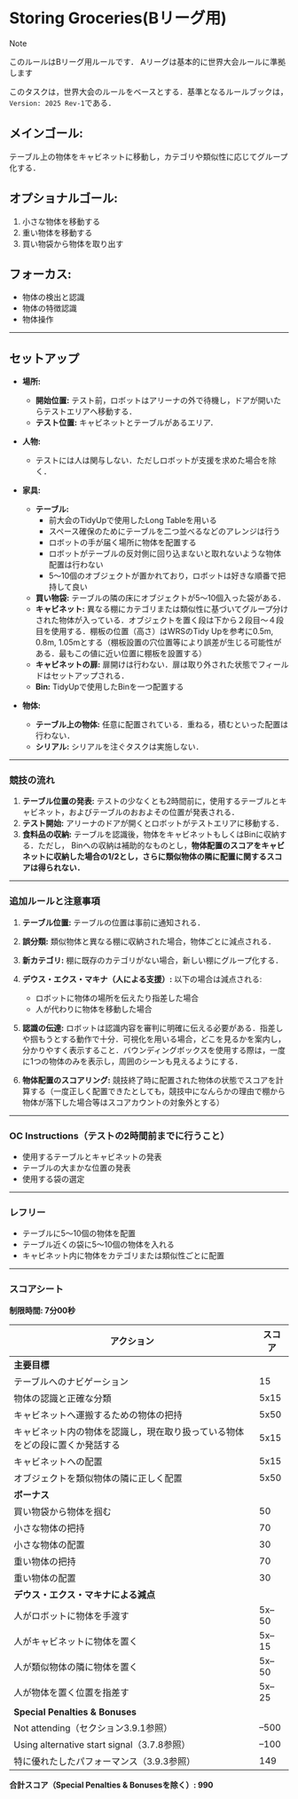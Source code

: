 # Storing Groceries(Bリーグ用)

> [!NOTE]
> このルールはBリーグ用ルールです．
> Aリーグは基本的に世界大会ルールに準拠します


このタスクは，世界大会のルールをベースとする．基準となるルールブックは， `Version: 2025 Rev-1`である．

## メインゴール:
テーブル上の物体をキャビネットに移動し，カテゴリや類似性に応じてグループ化する．

## オプショナルゴール:
1. 小さな物体を移動する  
2. 重い物体を移動する  
3. 買い物袋から物体を取り出す  

## フォーカス:
- 物体の検出と認識  
- 物体の特徴認識  
- 物体操作  

---

## セットアップ

- **場所:**
  - **開始位置:** テスト前，ロボットはアリーナの外で待機し，ドアが開いたらテストエリアへ移動する．
  - **テスト位置:** キャビネットとテーブルがあるエリア．

- **人物:**
  - テストには人は関与しない．ただしロボットが支援を求めた場合を除く．

- **家具:**
  - **テーブル:** 
    - 前大会のTidyUpで使用したLong Tableを用いる
    - スペース確保のためにテーブルを二つ並べるなどのアレンジは行う
    - ロボットの手が届く場所に物体を配置する
    - ロボットがテーブルの反対側に回り込まないと取れないような物体配置は行わない
    - 5〜10個のオブジェクトが置かれており，ロボットは好きな順番で把持して良い
  - **買い物袋:** テーブルの隣の床にオブジェクトが5〜10個入った袋がある．
  - **キャビネット:** 異なる棚にカテゴリまたは類似性に基づいてグループ分けされた物体が入っている．オブジェクトを置く段は下から２段目〜４段目を使用する．棚板の位置（高さ）はWRSのTidy Upを参考に0.5m, 0.8m, 1.05mとする（棚板設置の穴位置等により誤差が生じる可能性がある．最もこの値に近い位置に棚板を設置する）
  - **キャビネットの扉:** 扉開けは行わない．扉は取り外された状態でフィールドはセットアップされる．
  - **Bin:** TidyUpで使用したBinを一つ配置する

- **物体:**
  - **テーブル上の物体:** 任意に配置されている．重ねる，積むといった配置は行わない．
  - **シリアル:** シリアルを注ぐタスクは実施しない．

---

### 競技の流れ

1. **テーブル位置の発表:** テストの少なくとも2時間前に，使用するテーブルとキャビネット，およびテーブルのおおよその位置が発表される．
2. **テスト開始:** アリーナのドアが開くとロボットがテストエリアに移動する．
3. **食料品の収納:** テーブルを認識後，物体をキャビネットもしくはBinに収納する．ただし， Binへの収納は補助的なものとし，**物体配置のスコアをキャビネットに収納した場合の1/2とし，さらに類似物体の隣に配置に関するスコアは得られない．**

---

### 追加ルールと注意事項

1. **テーブル位置:** テーブルの位置は事前に通知される．
2. **誤分類:** 類似物体と異なる棚に収納された場合，物体ごとに減点される．
3. **新カテゴリ:** 棚に既存のカテゴリがない場合，新しい棚にグループ化する．
4. **デウス・エクス・マキナ（人による支援）:** 以下の場合は減点される:
   - ロボットに物体の場所を伝えたり指差した場合  
   - 人が代わりに物体を移動した場合  

5. **認識の伝達:** ロボットは認識内容を審判に明確に伝える必要がある．指差しや掴もうとする動作で十分．可視化を用いる場合，どこを見るかを案内し，分かりやすく表示すること．バウンディングボックスを使用する際は，一度に1つの物体のみを表示し，周囲のシーンも見えるようにする．
6. **物体配置のスコアリング:** 競技終了時に配置された物体の状態でスコアを計算する（一度正しく配置できたとしても，競技中になんらかの理由で棚から物体が落下した場合等はスコアカウントの対象外とする）

---

### OC Instructions（テストの2時間前までに行うこと）

- 使用するテーブルとキャビネットの発表  
- テーブルの大まかな位置の発表  
- 使用する袋の選定  

---

### レフリー

- テーブルに5〜10個の物体を配置  
- テーブル近くの袋に5〜10個の物体を入れる  
- キャビネット内に物体をカテゴリまたは類似性ごとに配置  

---

### スコアシート

**制限時間: 7分00秒**

| アクション | スコア |
|------------|--------|
| **主要目標** | |
| テーブルへのナビゲーション | 15 |
| 物体の認識と正確な分類 | 5x15 |
| キャビネットへ運搬するための物体の把持 | 5x50 |
| キャビネット内の物体を認識し，現在取り扱っている物体をどの段に置くか発話する | 5x15 |
| キャビネットへの配置 | 5x15 |
| オブジェクトを類似物体の隣に正しく配置 | 5x50 |
| **ボーナス** | |
| 買い物袋から物体を掴む | 50 |
| 小さな物体の把持 | 70 |
| 小さな物体の配置 | 30 |
| 重い物体の把持 | 70 |
| 重い物体の配置 | 30 |
| **デウス・エクス・マキナによる減点** | |
| 人がロボットに物体を手渡す | 5x–50 |
| 人がキャビネットに物体を置く | 5x–15 |
| 人が類似物体の隣に物体を置く | 5x–50 |
| 人が物体を置く位置を指差す | 5x–25 |
| **Special Penalties & Bonuses** | |
| Not attending（セクション3.9.1参照） | –500 |
| Using alternative start signal（3.7.8参照） | –100 |
| 特に優れたしたパフォーマンス（3.9.3参照） | 149 |

**合計スコア（Special Penalties & Bonusesを除く）: 990**